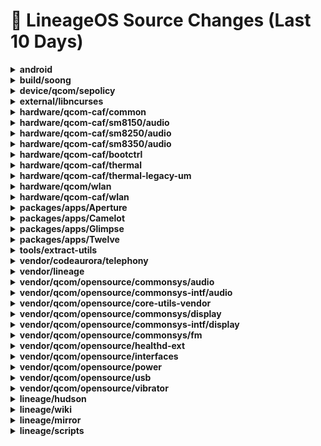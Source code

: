 # 📜 LineageOS Source Changes (Last 10 Days)

<details>
<summary><b>android</b></summary>

- [e868a1e](https://github.com/LineageOS/android/commit/e868a1e) lineage: Update qcom repos for 16
  
  Author: Michael Bestas  
  Date: Sat Jul 5 18:02:19 2025 +0300

- [bba1d1d](https://github.com/LineageOS/android/commit/bba1d1d) manifest: Switch to lineage-23.0 branch
  
  Author: Michael Bestas  
  Date: Mon Jun 16 03:44:24 2025 +0300

- [3e6fccf](https://github.com/LineageOS/android/commit/3e6fccf) lineage: Remove commented out NXP repos
  
  Author: Michael Bestas  
  Date: Sat Jul 5 17:37:12 2025 +0300

- [e3b0948](https://github.com/LineageOS/android/commit/e3b0948) lineage: Track sun repos
  
  Author: Bruno Martins  
  Date: Sat Jul 5 11:28:06 2025 +0100

- [329966a](https://github.com/LineageOS/android/commit/329966a) lineage: Move current sthal-ar and thermal to legacy
  
  Author: Bruno Martins  
  Date: Sat Jul 5 12:56:57 2025 +0100

- [8de3399](https://github.com/LineageOS/android/commit/8de3399) manifest: Track vendor/qcom/opensource/audio
  
  Author: LuK1337  
  Date: Thu Jun 19 12:25:18 2025 +0200


</details>

<details>
<summary><b>build/soong</b></summary>

- [3c38cfe](https://github.com/LineageOS/android_build_soong/commit/3c38cfe) Rust: Use nehalem cpu-target when building with sandybridge arch variant
  
  Author: hmtheboy154  
  Date: Thu Mar 20 07:02:14 2025 -0400

- [29ad702](https://github.com/LineageOS/android_build_soong/commit/29ad702) soong: Treat vendor/lineage-priv/* as release-keys
  
  Author: LuK1337  
  Date: Wed Feb 19 18:36:13 2025 +0100

- [535dc7e](https://github.com/LineageOS/android_build_soong/commit/535dc7e) check_boot_jars: Add NT packages to whitelist
  
  Author: aswin7469  
  Date: Sun Mar 31 19:46:20 2024 +0530

- [3153c86](https://github.com/LineageOS/android_build_soong/commit/3153c86) check_boot_jars: Add oplus packages to whitelist
  
  Author: Bruno Martins  
  Date: Thu Aug 22 03:06:58 2024 +0100

- [868898e](https://github.com/LineageOS/android_build_soong/commit/868898e) check_boot_jars: Add Lineage SDK packages
  
  Author: LuK1337  
  Date: Wed Nov 2 15:37:30 2022 +0100

- [57695ef](https://github.com/LineageOS/android_build_soong/commit/57695ef) check_boot_jars: Add nvidia packages to whitelist
  
  Author: LuK1337  
  Date: Sat Mar 5 14:20:46 2022 +0100

- [ea8cb8b](https://github.com/LineageOS/android_build_soong/commit/ea8cb8b) check_boot_jars: Add IFAA Manager to whitelist
  
  Author: Michael Bestas  
  Date: Mon Oct 14 21:55:42 2019 +0300

- [fabb2d4](https://github.com/LineageOS/android_build_soong/commit/fabb2d4) Add qcom.fmradio and org.codeaurora.internal to allowlist
  
  Author: Scott Lobdell  
  Date: Fri Jul 2 21:53:30 2021 +0000

- [01cf87b](https://github.com/LineageOS/android_build_soong/commit/01cf87b) Conditionally use Unix epoch time for build incremental
  
  Author: Michael Bestas  
  Date: Wed Oct 30 19:53:42 2024 +0200

- [0e4ed11](https://github.com/LineageOS/android_build_soong/commit/0e4ed11) gen_build_prop: Stop overriding ro.build.display.id for non-user builds
  
  Author: basamaryan  
  Date: Tue Oct 22 12:08:07 2024 -0400

- [ec0e98b](https://github.com/LineageOS/android_build_soong/commit/ec0e98b) gen_build_prop: Set ro.lineage.device
  
  Author: Michael Bestas  
  Date: Sun Oct 20 07:20:42 2024 +0300

- [2f370bf](https://github.com/LineageOS/android_build_soong/commit/2f370bf) gen_build_prop: Set ro.minui.default_touch_rotation
  
  Author: Michael Bestas  
  Date: Thu Oct 17 17:27:05 2024 +0300

- [2e0c15f](https://github.com/LineageOS/android_build_soong/commit/2e0c15f) gen_build_prop: Set ro.build.fingerprint
  
  Author: Michael Bestas  
  Date: Thu Oct 17 06:10:07 2024 +0300

- [aff0163](https://github.com/LineageOS/android_build_soong/commit/aff0163) Add support for prop overrides
  
  Author: Luca Stefani  
  Date: Sat Sep 7 11:49:03 2024 +0200

- [98de7f8](https://github.com/LineageOS/android_build_soong/commit/98de7f8) install_symlink: Make symlink target configurable
  
  Author: Luca Stefani  
  Date: Fri Apr 11 13:57:17 2025 +0200

- [a5b351d](https://github.com/LineageOS/android_build_soong/commit/a5b351d) soong: paths: Fix out of tree $OUT
  
  Author: Cosmin Tanislav  
  Date: Wed Mar 20 23:16:26 2024 -0400

- [25aa912](https://github.com/LineageOS/android_build_soong/commit/25aa912) soong: Add equivalent for LOCAL_EXPORT_CFLAGS
  
  Author: Alessandro Astone  
  Date: Thu Oct 1 12:59:27 2020 +0200

- [a69c159](https://github.com/LineageOS/android_build_soong/commit/a69c159) sandbox_linux: set CCACHE_DIR as a writable path
  
  Author: daniml3  
  Date: Mon Oct 11 14:12:34 2021 +0200

- [8736cf0](https://github.com/LineageOS/android_build_soong/commit/8736cf0) Add Init_rc to Product_variables.Eng
  
  Author: dianlujitao  
  Date: Sun Feb 20 23:57:22 2022 +0800

- [e736b51](https://github.com/LineageOS/android_build_soong/commit/e736b51) Add exported-to-kati namespaces to root namespace
  
  Author: LuK1337  
  Date: Sun Jan 16 20:44:58 2022 +0100

- [a0310f9](https://github.com/LineageOS/android_build_soong/commit/a0310f9) Support prebuilt_kernel_headers
  
  Author: Aaron Kling  
  Date: Wed Apr 16 20:56:20 2025 -0500

- [0d23c01](https://github.com/LineageOS/android_build_soong/commit/0d23c01) Replace {device,qti}_kernel_headers only when building inline
  
  Author: Chirayu Desai  
  Date: Fri Dec 10 23:28:28 2021 +0530

- [3eaf137](https://github.com/LineageOS/android_build_soong/commit/3eaf137) Replace qti_kernel_headers with generated_kernel_headers
  
  Author: Nolen Johnson  
  Date: Thu Dec 9 18:29:31 2021 -0500

- [f8da489](https://github.com/LineageOS/android_build_soong/commit/f8da489) Replace device_kernel_headers with generated_kernel_headers
  
  Author: Chirayu Desai  
  Date: Sat Jan 30 20:08:32 2021 +0530

- [a24154f](https://github.com/LineageOS/android_build_soong/commit/a24154f) soong: Add PathForSourceRelaxed
  
  Author: Sam Mortimer  
  Date: Thu Sep 5 15:16:13 2019 -0700

- [77cf41c](https://github.com/LineageOS/android_build_soong/commit/77cf41c) soong: Squash of lineage-sdk bringup commits
  
  Author: Rashed Abdel-Tawab  
  Date: Thu Aug 9 14:08:53 2018 -0700

- [b1ab9a8](https://github.com/LineageOS/android_build_soong/commit/b1ab9a8) Make soong-shared public
  
  Author: Michael Bestas  
  Date: Fri Dec 6 19:11:01 2024 +0200


</details>

<details>
<summary><b>device/qcom/sepolicy</b></summary>

- [7556ede](https://github.com/LineageOS/android_device_qcom_sepolicy/commit/7556ede) generic: Don&#x27;t dontaudit vendor_persist_camera_prop read denials
  
  Author: Arian  
  Date: Fri Apr 1 23:54:28 2022 +0200

- [8a125d6](https://github.com/LineageOS/android_device_qcom_sepolicy/commit/8a125d6) sepolicy: Unlabel aux camera whitelist prop
  
  Author: dianlujitao  
  Date: Thu May 7 22:43:01 2020 +0800

- [2af8ac0](https://github.com/LineageOS/android_device_qcom_sepolicy/commit/2af8ac0) sepolicy: Remove QCOM guards
  
  Author: Pig  
  Date: Sat Sep 19 09:41:05 2020 +0800

- [f890d65](https://github.com/LineageOS/android_device_qcom_sepolicy/commit/f890d65) Add .gitupstream file
  
  Author: Chirayu Desai  
  Date: Tue May 31 01:17:08 2022 +0530


</details>

<details>
<summary><b>external/libncurses</b></summary>

- [cf8d1a3](https://github.com/LineageOS/android_external_libncurses/commit/cf8d1a3) Partially Reapply &quot;libncurses: Add recovery variant&quot;
  
  Author: Yumi Yukimura  
  Date: Wed Oct 16 17:39:18 2024 +0000


</details>

<details>
<summary><b>hardware/qcom-caf/common</b></summary>

- [b5edacb](https://github.com/LineageOS/android_hardware_qcom-caf_common/commit/b5edacb) qcom: Include additional wlan soong namespace
  
  Author: Michael Bestas  
  Date: Sat Jul 5 17:12:11 2025 +0300

- [945ea1d](https://github.com/LineageOS/android_hardware_qcom-caf_common/commit/945ea1d) qcom: Update thermal HAL namespace selection
  
  Author: Michael Bestas  
  Date: Sat Jul 5 11:07:08 2025 +0300

- [7f93034](https://github.com/LineageOS/android_hardware_qcom-caf_common/commit/7f93034) common: add support for sun platform
  
  Author: dianlujitao  
  Date: Thu Jan 23 22:48:49 2025 +0800


</details>

<details>
<summary><b>hardware/qcom-caf/sm8150/audio</b></summary>

- [d1ae1d8](https://github.com/LineageOS/android_hardware_qcom_audio/commit/d1ae1d8) hal: Convert audio extensions to blueprint
  
  Author: Michael Bestas  
  Date: Thu Jan 16 10:07:30 2025 +0200

- [0ab2e99](https://github.com/LineageOS/android_hardware_qcom_audio/commit/0ab2e99) hal: Convert primary HAL to blueprint
  
  Author: Michael Bestas  
  Date: Thu Jan 16 11:02:48 2025 +0200

- [a2635f7](https://github.com/LineageOS/android_hardware_qcom_audio/commit/a2635f7) hal: Remove unused libmaxxaudio extension
  
  Author: Michael Bestas  
  Date: Thu Jan 16 11:02:45 2025 +0200

- [3524d26](https://github.com/LineageOS/android_hardware_qcom_audio/commit/3524d26) hal: Remove feature manager leftovers
  
  Author: Michael Bestas  
  Date: Thu Jan 16 11:02:36 2025 +0200

- [2e4850a](https://github.com/LineageOS/android_hardware_qcom_audio/commit/2e4850a) audio: Remove all unsupported platforms &amp; flags
  
  Author: Michael Bestas  
  Date: Tue Jan 14 23:40:43 2025 +0200


</details>

<details>
<summary><b>hardware/qcom-caf/sm8250/audio</b></summary>

- [da531fc](https://github.com/LineageOS/android_hardware_qcom_audio/commit/da531fc) hal: Convert audio extensions to blueprint
  
  Author: Michael Bestas  
  Date: Thu Jan 16 10:07:30 2025 +0200

- [ddcba87](https://github.com/LineageOS/android_hardware_qcom_audio/commit/ddcba87) hal: Convert primary HAL to blueprint
  
  Author: Michael Bestas  
  Date: Thu Jan 16 11:02:48 2025 +0200

- [1b41703](https://github.com/LineageOS/android_hardware_qcom_audio/commit/1b41703) hal: Remove unused libmaxxaudio extension
  
  Author: Michael Bestas  
  Date: Thu Jan 16 11:02:45 2025 +0200

- [1e237e4](https://github.com/LineageOS/android_hardware_qcom_audio/commit/1e237e4) hal: Remove feature manager leftovers
  
  Author: Michael Bestas  
  Date: Thu Jan 16 11:02:36 2025 +0200

- [963f203](https://github.com/LineageOS/android_hardware_qcom_audio/commit/963f203) audio: Remove all unsupported platforms &amp; flags
  
  Author: Michael Bestas  
  Date: Tue Jan 14 23:40:43 2025 +0200


</details>

<details>
<summary><b>hardware/qcom-caf/sm8350/audio</b></summary>

- [4667d22](https://github.com/LineageOS/android_hardware_qcom_audio/commit/4667d22) hal: Convert audio extensions to blueprint
  
  Author: Michael Bestas  
  Date: Thu Jan 16 10:07:30 2025 +0200

- [aadba09](https://github.com/LineageOS/android_hardware_qcom_audio/commit/aadba09) hal: Convert primary HAL to blueprint
  
  Author: Michael Bestas  
  Date: Thu Jan 16 11:02:48 2025 +0200

- [21ffff9](https://github.com/LineageOS/android_hardware_qcom_audio/commit/21ffff9) hal: Remove unused libmaxxaudio extension
  
  Author: Michael Bestas  
  Date: Thu Jan 16 11:02:45 2025 +0200

- [2aa790a](https://github.com/LineageOS/android_hardware_qcom_audio/commit/2aa790a) hal: Remove feature manager leftovers
  
  Author: Michael Bestas  
  Date: Thu Jan 16 11:02:36 2025 +0200

- [07aa306](https://github.com/LineageOS/android_hardware_qcom_audio/commit/07aa306) audio: Remove all unsupported platforms &amp; flags
  
  Author: Michael Bestas  
  Date: Tue Jan 14 23:40:43 2025 +0200


</details>

<details>
<summary><b>hardware/qcom-caf/bootctrl</b></summary>

- [4f73a95](https://github.com/LineageOS/android_hardware_qcom_bootctrl/commit/4f73a95) gpt-utils: fsync after block device writes
  
  Author: Akilesh Kailash  
  Date: Wed Dec 23 18:43:49 2020 +0000

- [4b0a3c5](https://github.com/LineageOS/android_hardware_qcom_bootctrl/commit/4b0a3c5) bootctrl: don&#x27;t assume both partition&#x27;s slots are on the same disk
  
  Author: Dan Pasanen  
  Date: Mon Jan 15 18:14:38 2018 -0600

- [52e9483](https://github.com/LineageOS/android_hardware_qcom_bootctrl/commit/52e9483) gpt-utils: Add OTA support for HTC partitions
  
  Author: Nolen Johnson  
  Date: Tue Mar 4 20:07:09 2025 -0500

- [2afc9b6](https://github.com/LineageOS/android_hardware_qcom_bootctrl/commit/2afc9b6) gpt-utils: Add OTA support for LGE partitions
  
  Author: Nolen Johnson  
  Date: Tue Mar 4 20:02:16 2025 -0500

- [6f37662](https://github.com/LineageOS/android_hardware_qcom_bootctrl/commit/6f37662) gpt-utils: Add OTA support for legacy Motorola partitions
  
  Author: Nolen Johnson  
  Date: Tue Mar 4 20:01:23 2025 -0500

- [c8f07ef](https://github.com/LineageOS/android_hardware_qcom_bootctrl/commit/c8f07ef) gpt-utils: skip swapping xbl_config slots
  
  Author: Cosmin Tanislav  
  Date: Wed Feb 19 19:25:48 2025 +0200

- [5d6fa89](https://github.com/LineageOS/android_hardware_qcom_bootctrl/commit/5d6fa89) bootctrl/gpt-utils: Check for full partiton name instead of partial prefix
  
  Author: SGCMarkus  
  Date: Mon Oct 24 20:34:48 2022 +0200

- [712d4bd](https://github.com/LineageOS/android_hardware_qcom_bootctrl/commit/712d4bd) gpt-utils: Add OTA support for FIH Nokia partitions
  
  Author: Tuan Anh  
  Date: Mon Feb 24 13:31:03 2025 +0700

- [69aa245](https://github.com/LineageOS/android_hardware_qcom_bootctrl/commit/69aa245) gpt-utils: Add OTA support for Razer partitions
  
  Author: Michael Bestas  
  Date: Fri Feb 21 00:14:17 2025 +0200

- [85bad34](https://github.com/LineageOS/android_hardware_qcom_bootctrl/commit/85bad34) gpt-utils: Add OTA support for Motorola partitions
  
  Author: Cosmin Tanislav  
  Date: Wed Feb 19 02:23:37 2025 +0200

- [d6a1505](https://github.com/LineageOS/android_hardware_qcom_bootctrl/commit/d6a1505) gpt-utils: split PTN_SWAP_LIST across lines
  
  Author: Cosmin Tanislav  
  Date: Wed Feb 19 02:19:09 2025 +0200

- [3d89f3b](https://github.com/LineageOS/android_hardware_qcom_bootctrl/commit/3d89f3b) gpt-utils: Make BSG/SG configurable
  
  Author: Michael Bestas  
  Date: Fri Feb 7 00:30:29 2025 +0200

- [f5b482a](https://github.com/LineageOS/android_hardware_qcom_bootctrl/commit/f5b482a) gpt-utils: Add OTA support for pdp partition
  
  Author: dianlujitao  
  Date: Thu Jan 30 18:40:13 2025 +0800

- [85b460b](https://github.com/LineageOS/android_hardware_qcom_bootctrl/commit/85b460b) gpt-utils: Fix build errors
  
  Author: LuK1337  
  Date: Thu May 27 20:44:42 2021 +0200

- [c1b214f](https://github.com/LineageOS/android_hardware_qcom_bootctrl/commit/c1b214f) gpt-utils: Drop unnecessary include
  
  Author: LuK1337  
  Date: Sun Sep 27 16:12:10 2020 +0200

- [eadabf9](https://github.com/LineageOS/android_hardware_qcom_bootctrl/commit/eadabf9) gpt-utils: Drop unnecessary include
  
  Author: LuK1337  
  Date: Mon Sep 9 22:38:02 2019 +0200

- [6074f2b](https://github.com/LineageOS/android_hardware_qcom_bootctrl/commit/6074f2b) gpt-utils: Address the warnings
  
  Author: Tao Bao  
  Date: Fri Jun 8 13:11:57 2018 -0700

- [9f5c812](https://github.com/LineageOS/android_hardware_qcom_bootctrl/commit/9f5c812) gpt-utils: Use generated_kernel_headers
  
  Author: LuK1337  
  Date: Mon Sep 9 21:55:59 2019 +0200

- [871afdd](https://github.com/LineageOS/android_hardware_qcom_bootctrl/commit/871afdd) Import gpt-utils from LA.VENDOR.14.3.0.r1-19100-lanai.QSSI16.0
  
  Author: Alexander Koskovich  
  Date: Sun Jun 26 16:01:14 2022 -0700

- [1740fc1](https://github.com/LineageOS/android_hardware_qcom_bootctrl/commit/1740fc1) Partially revert: &quot;Stricter stat when checking for blockdevices&quot;
  
  Author: Cosmin Tanislav  
  Date: Thu Mar 6 18:55:23 2025 +0200

- [d7c1af1](https://github.com/LineageOS/android_hardware_qcom_bootctrl/commit/d7c1af1) Stricter stat when checking for blockdevices
  
  Author: Håkan Kvist  
  Date: Tue Jun 7 15:21:51 2022 +0200

- [d16a2d4](https://github.com/LineageOS/android_hardware_qcom_bootctrl/commit/d16a2d4) Remove goto statements
  
  Author: Håkan Kvist  
  Date: Wed Jun 1 22:03:59 2022 +0200

- [8306131](https://github.com/LineageOS/android_hardware_qcom_bootctrl/commit/8306131) Add function to get active boot slot
  
  Author: Tianjie  
  Date: Mon Nov 30 17:40:38 2020 -0800

- [f258c56](https://github.com/LineageOS/android_hardware_qcom_bootctrl/commit/f258c56) bootcontrol: count slots correctly
  
  Author: Connor O'Brien  
  Date: Fri Oct 27 15:31:01 2017 -0700

- [4571299](https://github.com/LineageOS/android_hardware_qcom_bootctrl/commit/4571299) [LSC] Add LOCAL_LICENSE_KINDS to hardware/qcom/bootctrl
  
  Author: Bob Badour  
  Date: Fri Feb 12 14:40:44 2021 -0800

- [e8d1787](https://github.com/LineageOS/android_hardware_qcom_bootctrl/commit/e8d1787) Add METADATA to bootctrl: BSD=NOTICE
  
  Author: Bob Badour  
  Date: Fri May 1 10:06:29 2020 -0700

- [a3d9c8f](https://github.com/LineageOS/android_hardware_qcom_bootctrl/commit/a3d9c8f) bootctrl: convert AIDL executables to defaults
  
  Author: dianlujitao  
  Date: Fri Jan 24 23:20:01 2025 +0800

- [4ab0775](https://github.com/LineageOS/android_hardware_qcom_bootctrl/commit/4ab0775) aidl: Use libboot_control_qti_defaults instead of shared lib
  
  Author: Mohd Faraz  
  Date: Fri Sep 20 00:47:54 2024 +0530

- [37a6e59](https://github.com/LineageOS/android_hardware_qcom_bootctrl/commit/37a6e59) bootctrl: Enabling bootctrl for gvmq beased on property
  
  Author: Tabassum Tabassum  
  Date: Thu Sep 9 10:08:57 2021 +0530

- [fd32366](https://github.com/LineageOS/android_hardware_qcom_bootctrl/commit/fd32366) Move mGvmqPlatform from header file to cpp
  
  Author: LuK1337  
  Date: Sat Jan 15 18:04:02 2022 +0100

- [9a09e53](https://github.com/LineageOS/android_hardware_qcom_bootctrl/commit/9a09e53) Expose 1.1/1.2 impls via cc_defaults
  
  Author: LuK1337  
  Date: Tue Jan 5 14:15:09 2021 +0100

- [7ca588d](https://github.com/LineageOS/android_hardware_qcom_bootctrl/commit/7ca588d) Build bootctrl.sdm845 using Android.bp
  
  Author: Hridya Valsaraju  
  Date: Mon Aug 20 14:03:21 2018 -0700

- [01f24aa](https://github.com/LineageOS/android_hardware_qcom_bootctrl/commit/01f24aa) Drop dependency on librecovery_updater
  
  Author: LuK1337  
  Date: Tue Jan 5 13:36:22 2021 +0100

- [518da6d](https://github.com/LineageOS/android_hardware_qcom_bootctrl/commit/518da6d) fuzzer: Correct bootctrl path
  
  Author: Michael Bestas  
  Date: Fri Jul 4 22:08:31 2025 +0300

- [59dab45](https://github.com/LineageOS/android_hardware_qcom_bootctrl/commit/59dab45) Add .gitupstream file
  
  Author: Chirayu Desai  
  Date: Thu Jun 16 18:08:56 2022 +0530


</details>

<details>
<summary><b>hardware/qcom-caf/thermal</b></summary>

- [a30fbc2](https://github.com/LineageOS/android_hardware_qcom_thermal/commit/a30fbc2) Merge tag &#x27;LA.VENDOR.1.0.r1-27600-WAIPIO.QSSI15.0&#x27; of https://git.codelinaro.org/clo/la/platform/hardware/qcom/thermal into lineage-23.0
  
  Author: Michael Bestas  
  Date: Sat Jul 5 11:05:17 2025 +0300

- [b650213](https://github.com/LineageOS/android_hardware_qcom_thermal/commit/b650213) thermal-hal: Add more thermal throttling severities support for kailua
  
  Author: Michael Bestas  
  Date: Sat Jul 5 10:03:43 2025 +0300

- [8378c78](https://github.com/LineageOS/android_hardware_qcom_thermal/commit/8378c78) Merge tag &#x27;LA.VENDOR.13.2.0.r1-26600-KAILUA.QSSI16.0&#x27; of https://git.codelinaro.org/clo/la/platform/hardware/qcom/thermal into lineage-23.0
  
  Author: Michael Bestas  
  Date: Sat Jul 5 09:58:54 2025 +0300

- [9803655](https://github.com/LineageOS/android_hardware_qcom_thermal/commit/9803655) thermal-hal: Enable no trip set flag to not to set trip point 1 for lanai
  
  Author: Michael Bestas  
  Date: Sat Jul 5 09:30:13 2025 +0300

- [3664dd0](https://github.com/LineageOS/android_hardware_qcom_thermal/commit/3664dd0) thermal-hal: Add more thermal throttling severities support for lanai
  
  Author: Michael Bestas  
  Date: Sat Jul 5 09:28:20 2025 +0300

- [4720b6a](https://github.com/LineageOS/android_hardware_qcom_thermal/commit/4720b6a) Revert &quot;thermal-hal: Add namespace configuration for google specific path&quot;
  
  Author: Michael Bestas  
  Date: Sat Jul 5 09:31:50 2025 +0300

- [65957df](https://github.com/LineageOS/android_hardware_qcom_thermal/commit/65957df) Merge tag &#x27;LA.VENDOR.14.3.0.r1-21600-lanai.QSSI15.0&#x27; of https://git.codelinaro.org/clo/la/platform/hardware/qcom/thermal into lineage-23.0
  
  Author: Michael Bestas  
  Date: Sat Jul 5 09:04:26 2025 +0300

- [a12a355](https://github.com/LineageOS/android_hardware_qcom_thermal/commit/a12a355) thermal: Guard with soong namespace
  
  Author: Michael Bestas  
  Date: Sat Jul 5 08:12:13 2025 +0300

- [7dc802c](https://github.com/LineageOS/android_hardware_qcom_thermal/commit/7dc802c) Add .gitupstream file
  
  Author: Chirayu Desai  
  Date: Thu Jun 16 18:08:56 2022 +0530


</details>

<details>
<summary><b>hardware/qcom-caf/thermal-legacy-um</b></summary>

- [9cfce74](https://github.com/LineageOS/android_hardware_qcom_thermal/commit/9cfce74) thermal: Guard with soong namespace
  
  Author: Michael Bestas  
  Date: Sat Jul 5 08:12:13 2025 +0300


</details>

<details>
<summary><b>hardware/qcom/wlan</b></summary>

- [640d7bc](https://github.com/LineageOS/android_hardware_qcom_wlan/commit/640d7bc) wlan: Guard with soong namespace
  
  Author: Michael Bestas  
  Date: Sat Jul 5 11:47:56 2025 +0300


</details>

<details>
<summary><b>hardware/qcom-caf/wlan</b></summary>

- [6c45a9e](https://github.com/LineageOS/android_hardware_qcom_wlan/commit/6c45a9e) wifihal: Disable support for Groupkeys
  
  Author: Vinay Gannevaram  
  Date: Tue Aug 27 12:43:43 2024 +0530

- [db2627a](https://github.com/LineageOS/android_hardware_qcom_wlan/commit/db2627a) wifi: rename mode &#x27;ON&#x27; to &#x27;VOICE&#x27;.
  
  Author: Les Lee  
  Date: Tue Dec 5 09:19:42 2023 +0000

- [acc9beb](https://github.com/LineageOS/android_hardware_qcom_wlan/commit/acc9beb) WifiHal: Implement wifi_set_voip_mode hal api
  
  Author: mukul sharma  
  Date: Fri Nov 25 14:51:10 2022 +0530

- [ea78c89](https://github.com/LineageOS/android_hardware_qcom_wlan/commit/ea78c89) wpa_supplicant_lib: Allow -82dBm as non-SRG OBSS PD threshold
  
  Author: Madhvapathi Sriram  
  Date: Mon Nov 27 11:06:02 2023 +0200

- [9e609f3](https://github.com/LineageOS/android_hardware_qcom_wlan/commit/9e609f3) wifihal: remove fatal keyword while sending alert event
  
  Author: mukul sharma  
  Date: Wed Jul 5 20:01:26 2023 +0530

- [f2bf4d5](https://github.com/LineageOS/android_hardware_qcom_wlan/commit/f2bf4d5) wifiHal:Skip invalid channel when setting unsafe channels
  
  Author: Khanjan Desai  
  Date: Mon Apr 17 12:43:22 2023 +0530

- [451a64b](https://github.com/LineageOS/android_hardware_qcom_wlan/commit/451a64b) wifi_hal: Fix KW issue
  
  Author: Baowei Liu  
  Date: Tue Mar 28 13:00:27 2023 +0800

- [0ae1e38](https://github.com/LineageOS/android_hardware_qcom_wlan/commit/0ae1e38) wifi-hal: Only try LOWI once
  
  Author: Steve Kondik  
  Date: Tue Jun 28 23:53:28 2016 -0700

- [744defe](https://github.com/LineageOS/android_hardware_qcom_wlan/commit/744defe) Wifi: Quiet some excessive debug output
  
  Author: Ethan Chen  
  Date: Sun Oct 16 23:57:43 2016 -0700

- [f17bd81](https://github.com/LineageOS/android_hardware_qcom_wlan/commit/f17bd81) wifi-hal: stop the UMAC logspam
  
  Author: Altaf-Mahdi  
  Date: Mon Jul 11 16:03:06 2016 +0100

- [b767759](https://github.com/LineageOS/android_hardware_qcom_wlan/commit/b767759) qcwcn: Address format compilation issues
  
  Author: Bruno Martins  
  Date: Tue Aug 1 22:29:29 2023 +0100

- [b262c03](https://github.com/LineageOS/android_hardware_qcom_wlan/commit/b262c03) wpa_supplicant_8_lib: MAX_NUM_MLO_LINKS -&gt; MAX_NUM_MLD_LINKS
  
  Author: LuK1337  
  Date: Wed Dec 11 19:30:13 2024 +0100

- [60cbb50](https://github.com/LineageOS/android_hardware_qcom_wlan/commit/60cbb50) wpa_supplicant_8_lib: Remove leftover Android.mk
  
  Author: Michael Bestas  
  Date: Sat Jul 5 12:09:39 2025 +0300

- [3d84819](https://github.com/LineageOS/android_hardware_qcom_wlan/commit/3d84819) wlan: Guard with soong namespace
  
  Author: Michael Bestas  
  Date: Sat Jul 5 11:47:56 2025 +0300

- [85de2ff](https://github.com/LineageOS/android_hardware_qcom_wlan/commit/85de2ff) wlan: Correct paths
  
  Author: Michael Bestas  
  Date: Sat Jul 5 17:10:02 2025 +0300

- [b94bc12](https://github.com/LineageOS/android_hardware_qcom_wlan/commit/b94bc12) wlan-caf: Add guard makefile
  
  Author: Steve Kondik  
  Date: Sun Dec 28 02:32:53 2014 -0800

- [994d289](https://github.com/LineageOS/android_hardware_qcom_wlan/commit/994d289) Add .gitupstream file
  
  Author: Chirayu Desai  
  Date: Thu Jun 16 18:08:56 2022 +0530


</details>

<details>
<summary><b>packages/apps/Aperture</b></summary>

- [625df08](https://github.com/LineageOS/android_packages_apps_Aperture/commit/625df08) Aperture: Update gradle-generatebp to 1.25
  
  Author: Luca Stefani  
  Date: Wed Jun 11 15:45:08 2025 +0200

- [9bee4b4](https://github.com/LineageOS/android_packages_apps_Aperture/commit/9bee4b4) Aperture: Update Gradle wrapper and AGP
  
  Author: Luca Stefani  
  Date: Wed Jun 11 16:01:59 2025 +0200


</details>

<details>
<summary><b>packages/apps/Camelot</b></summary>

- [06312c6](https://github.com/LineageOS/android_packages_apps_Camelot/commit/06312c6) Camelot: Update gradle-generatebp to 1.25
  
  Author: Luca Stefani  
  Date: Wed Jun 11 15:45:08 2025 +0200

- [9232e88](https://github.com/LineageOS/android_packages_apps_Camelot/commit/9232e88) Camelot: Update Gradle wrapper and AGP
  
  Author: Luca Stefani  
  Date: Wed Jun 11 16:01:59 2025 +0200


</details>

<details>
<summary><b>packages/apps/Glimpse</b></summary>

- [5116f7f](https://github.com/LineageOS/android_packages_apps_Glimpse/commit/5116f7f) Glimpse: Update gradle-generatebp to 1.25
  
  Author: Luca Stefani  
  Date: Wed Jun 11 15:45:08 2025 +0200

- [caf360c](https://github.com/LineageOS/android_packages_apps_Glimpse/commit/caf360c) Glimpse: Update Gradle wrapper and AGP
  
  Author: Luca Stefani  
  Date: Wed Jun 11 16:01:59 2025 +0200


</details>

<details>
<summary><b>packages/apps/Twelve</b></summary>

- [10535cc](https://github.com/LineageOS/android_packages_apps_Twelve/commit/10535cc) Twelve: Update gradle-generatebp to 1.25
  
  Author: Luca Stefani  
  Date: Wed Jun 11 15:45:08 2025 +0200

- [94a5072](https://github.com/LineageOS/android_packages_apps_Twelve/commit/94a5072) Twelve: Update Gradle wrapper and AGP
  
  Author: Luca Stefani  
  Date: Wed Jun 11 16:01:59 2025 +0200

- [77df6b0](https://github.com/LineageOS/android_packages_apps_Twelve/commit/77df6b0) Twelve: Jellyfin: Use parent album thumbnail if available for items
  
  Author: Luca Stefani  
  Date: Tue Jul 1 13:53:44 2025 +0200

- [6bc2ad2](https://github.com/LineageOS/android_packages_apps_Twelve/commit/6bc2ad2) Twelve: Jellyfin: Request thumbnails with specific size
  
  Author: Luca Stefani  
  Date: Tue Jul 1 13:32:55 2025 +0200


</details>

<details>
<summary><b>tools/extract-utils</b></summary>

- [050cbd9](https://github.com/LineageOS/android_tools_extract-utils/commit/050cbd9) extract_utils: use null work-tree for getting the list of affected files
  
  Author: LuK1337  
  Date: Mon Jul 7 10:48:05 2025 +0200

- [c474cce](https://github.com/LineageOS/android_tools_extract-utils/commit/c474cce) extract_utils: use `apply` instead of `am`
  
  Author: LuK1337  
  Date: Sun Jul 6 12:25:10 2025 +0200

- [ab04367](https://github.com/LineageOS/android_tools_extract-utils/commit/ab04367) extract_utils: avoid passing non existent paths to git add
  
  Author: bengris32  
  Date: Sat Jul 5 16:51:14 2025 +0100

- [7ae70fa](https://github.com/LineageOS/android_tools_extract-utils/commit/7ae70fa) extract_utils: Consider path prefixes other than `smali/`
  
  Author: bengris32  
  Date: Sat Jul 5 00:05:22 2025 +0100

- [1186463](https://github.com/LineageOS/android_tools_extract-utils/commit/1186463) extract-utils: Apply relative path for apps with deep folder structures
  
  Author: Jyotiraditya Panda  
  Date: Fri Apr 11 14:13:40 2025 +0530

- [b2aa9c1](https://github.com/LineageOS/android_tools_extract-utils/commit/b2aa9c1) extract_utils: fix extraction of alternate partitions
  
  Author: Cosmin Tanislav  
  Date: Mon Jun 30 18:21:30 2025 +0300

- [6c57d7f](https://github.com/LineageOS/android_tools_extract-utils/commit/6c57d7f) extract_utils: make patching errors more descriptive
  
  Author: Cosmin Tanislav  
  Date: Wed Jun 25 22:46:53 2025 +0300

- [8356ba1](https://github.com/LineageOS/android_tools_extract-utils/commit/8356ba1) extract_utils: optimize patch application for big apps
  
  Author: Cosmin Tanislav  
  Date: Sun Jun 22 02:08:31 2025 +0300


</details>

<details>
<summary><b>vendor/codeaurora/telephony</b></summary>

- [2718fce](https://github.com/LineageOS/android_vendor_codeaurora_telephony/commit/2718fce) IMS: Add Motorola specific API for VT
  
  Author: dianlujitao  
  Date: Sun Feb 6 16:51:23 2022 +0800

- [71060a4](https://github.com/LineageOS/android_vendor_codeaurora_telephony/commit/71060a4) ims-ext: Restore getLteDataUsage method for backward compatibility
  
  Author: Bruno Martins  
  Date: Thu Jan 4 23:13:26 2024 +0000

- [d4a7edd](https://github.com/LineageOS/android_vendor_codeaurora_telephony/commit/d4a7edd) Revert &quot;IMS: Remove API and constants related to ECT.&quot;
  
  Author: Josh Chasky  
  Date: Mon Sep 21 14:00:08 2020 -0400

- [f2f163e](https://github.com/LineageOS/android_vendor_codeaurora_telephony/commit/f2f163e) Add legacy {get,set}AutoReject methods for backwards compat
  
  Author: Paul Keith  
  Date: Tue Nov 23 09:39:34 2021 -0600

- [85562e5](https://github.com/LineageOS/android_vendor_codeaurora_telephony/commit/85562e5) Add .gitupstream file
  
  Author: Chirayu Desai  
  Date: Thu Jun 16 15:57:25 2022 +0530


</details>

<details>
<summary><b>vendor/lineage</b></summary>

- [91f3650](https://github.com/LineageOS/android_vendor_lineage/commit/91f3650) release: Bump Security String to 2025-07-01
  
  Author: Michael Bestas  
  Date: Thu Jul 10 11:12:22 2025 +0300

- [f4fe770](https://github.com/LineageOS/android_vendor_lineage/commit/f4fe770) release: Update SVN from BP2A.250705.008
  
  Author: Michael Bestas  
  Date: Thu Jul 10 11:10:24 2025 +0300

- [54fe338](https://github.com/LineageOS/android_vendor_lineage/commit/54fe338) vars: July 2025 &quot;Security update&quot;
  
  Author: Michael Bestas  
  Date: Wed Jul 9 15:43:14 2025 +0300

- [2acacf2](https://github.com/LineageOS/android_vendor_lineage/commit/2acacf2) apns-conf: Remove deprecated Cosmote Romania entries
  
  Author: PixelThrived  
  Date: Mon Jul 7 11:05:33 2025 +0300

- [7d2705e](https://github.com/LineageOS/android_vendor_lineage/commit/7d2705e) merge_dtbs: allow one overlay to depend on multiple others
  
  Author: Cosmin Tanislav  
  Date: Wed Jul 2 23:02:37 2025 +0300

- [3e58b08](https://github.com/LineageOS/android_vendor_lineage/commit/3e58b08) vars: Update qcom tags for 16
  
  Author: Michael Bestas  
  Date: Sat Jul 5 18:10:34 2025 +0300

- [cbca3c1](https://github.com/LineageOS/android_vendor_lineage/commit/cbca3c1) vars: Update qcom tags
  
  Author: Michael Bestas  
  Date: Sun Jul 6 08:38:49 2025 +0300

- [00d9415](https://github.com/LineageOS/android_vendor_lineage/commit/00d9415) vars: Add sun tags
  
  Author: Bruno Martins  
  Date: Sat Jul 5 11:01:28 2025 +0100

- [74d4aec](https://github.com/LineageOS/android_vendor_lineage/commit/74d4aec) kernel: Automatically adapt path suffix for GKI modules
  
  Author: dianlujitao  
  Date: Sun Feb 2 19:06:49 2025 +0800

- [426b8a4](https://github.com/LineageOS/android_vendor_lineage/commit/426b8a4) repopick: Fix showing help when no arguments given the correct way
  
  Author: Julian Veit  
  Date: Sat Jul 5 09:08:02 2025 +0000

- [d67f867](https://github.com/LineageOS/android_vendor_lineage/commit/d67f867) config: Error out when using deprecated BoardConfig flags
  
  Author: Michael Bestas  
  Date: Fri Jun 27 12:39:11 2025 +0300

- [16b1b5f](https://github.com/LineageOS/android_vendor_lineage/commit/16b1b5f) repopick: Fix showing help when no arguments given
  
  Author: SpiritCroc  
  Date: Wed Jul 2 08:09:38 2025 +0200

- [281bef7](https://github.com/LineageOS/android_vendor_lineage/commit/281bef7) apn: Update China Telecom for MCC 460 MNC 11
  
  Author: Marc Bourgoin  
  Date: Sun Jun 15 12:52:57 2025 -0600


</details>

<details>
<summary><b>vendor/qcom/opensource/commonsys/audio</b></summary>

- [736c328](https://github.com/LineageOS/android_vendor_qcom_opensource_audio/commit/736c328) audio: Remove unused policy_hal
  
  Author: Michael Bestas  
  Date: Tue Jul 8 03:53:23 2025 +0300

- [e5749d4](https://github.com/LineageOS/android_vendor_qcom_opensource_audio/commit/e5749d4) hal_adapter: add service executable
  
  Author: LuK1337  
  Date: Thu Jun 19 12:45:55 2025 +0200

- [626acf1](https://github.com/LineageOS/android_vendor_qcom_opensource_audio/commit/626acf1) Add .gitupstream file
  
  Author: Chirayu Desai  
  Date: Thu Jun 16 15:57:25 2022 +0530


</details>

<details>
<summary><b>vendor/qcom/opensource/commonsys-intf/audio</b></summary>

- [dc11010](https://github.com/LineageOS/android_vendor_qcom_opensource_audio-commonsys-intf/commit/dc11010) audio: Remove unused Android.mk
  
  Author: Michael Bestas  
  Date: Tue Jul 8 03:50:58 2025 +0300

- [d975e99](https://github.com/LineageOS/android_vendor_qcom_opensource_audio-commonsys-intf/commit/d975e99) Add .gitupstream file
  
  Author: Chirayu Desai  
  Date: Thu Jun 16 15:57:25 2022 +0530


</details>

<details>
<summary><b>vendor/qcom/opensource/core-utils-vendor</b></summary>

- [ab23cec](https://github.com/LineageOS/android_vendor_qcom_opensource_core-utils-vendor/commit/ab23cec) qspaframework: Convert to blueprint
  
  Author: Michael Bestas  
  Date: Sun Jan 26 10:58:08 2025 +0200

- [d09ad36](https://github.com/LineageOS/android_vendor_qcom_opensource_core-utils-vendor/commit/d09ad36) fwd-detect: Create symlink target for CneApp
  
  Author: Bruno Martins  
  Date: Thu Mar 28 14:10:14 2024 +0000

- [f528a58](https://github.com/LineageOS/android_vendor_qcom_opensource_core-utils-vendor/commit/f528a58) Add .gitupstream file
  
  Author: Kevin F. Haggerty  
  Date: Sun Nov 20 08:21:43 2022 -0700


</details>

<details>
<summary><b>vendor/qcom/opensource/commonsys/display</b></summary>

- [4740d3d](https://github.com/LineageOS/android_vendor_qcom_opensource_display-commonsys/commit/4740d3d) commonsys: services: Delete device_obj_ to release the memory
  
  Author: Vinoth Jayaram  
  Date: Fri Jan 19 17:32:59 2024 +0530

- [a7343d4](https://github.com/LineageOS/android_vendor_qcom_opensource_display-commonsys/commit/a7343d4) DisplayConfig: Initialize service intf before registering service
  
  Author: Baldev Sahu  
  Date: Fri May 12 14:40:14 2023 +0530

- [f745420](https://github.com/LineageOS/android_vendor_qcom_opensource_display-commonsys/commit/f745420) displayConfig: Add size validation for client input parameter
  
  Author: Boreddy Mahidhar  
  Date: Mon Nov 14 22:26:39 2022 +0530

- [f8e65fc](https://github.com/LineageOS/android_vendor_qcom_opensource_display-commonsys/commit/f8e65fc) displayConfig: Add size validation for client input parameters
  
  Author: Boreddy Mahidhar  
  Date: Tue Sep 20 10:03:44 2022 +0530

- [34fa0bc](https://github.com/LineageOS/android_vendor_qcom_opensource_display-commonsys/commit/34fa0bc) displayconfig: Restrict the scope of death_service_mutex_
  
  Author: Vikas batchu  
  Date: Thu Mar 3 18:00:27 2022 +0530

- [3a0b5a2](https://github.com/LineageOS/android_vendor_qcom_opensource_display-commonsys/commit/3a0b5a2) display: Import display commonsys interfaces namespace
  
  Author: Michael Bestas  
  Date: Mon Nov 15 18:23:31 2021 +0200

- [eb67157](https://github.com/LineageOS/android_vendor_qcom_opensource_display-commonsys/commit/eb67157) display-commonsys: Define a soong namespace
  
  Author: Alessandro Astone  
  Date: Tue Jan 5 21:55:43 2021 +0100

- [6099588](https://github.com/LineageOS/android_vendor_qcom_opensource_display-commonsys/commit/6099588) Add .gitupstream file
  
  Author: Chirayu Desai  
  Date: Thu Jun 16 15:57:25 2022 +0530


</details>

<details>
<summary><b>vendor/qcom/opensource/commonsys-intf/display</b></summary>

- [8452e92](https://github.com/LineageOS/android_vendor_qcom_opensource_display-commonsys-intf/commit/8452e92) Partially revert gralloc struct changes
  
  Author: Alessandro Astone  
  Date: Thu Jul 7 22:35:51 2022 +0200

- [7ff8d23](https://github.com/LineageOS/android_vendor_qcom_opensource_display-commonsys-intf/commit/7ff8d23) gralloc: Add plane layout component type blob
  
  Author: Tharaga Balachandran  
  Date: Thu Aug 24 12:40:11 2023 -0400

- [e5225b8](https://github.com/LineageOS/android_vendor_qcom_opensource_display-commonsys-intf/commit/e5225b8) display-commonsys-intf: Define a soong namespace
  
  Author: Alessandro Astone  
  Date: Tue Jan 5 21:55:43 2021 +0100

- [b6ff9fe](https://github.com/LineageOS/android_vendor_qcom_opensource_display-commonsys-intf/commit/b6ff9fe) Add .gitupstream file
  
  Author: Chirayu Desai  
  Date: Thu Jun 16 15:57:25 2022 +0530


</details>

<details>
<summary><b>vendor/qcom/opensource/commonsys/fm</b></summary>

- [640159f](https://github.com/LineageOS/android_vendor_qcom_opensource_fm-commonsys/commit/640159f) Merge tag &#x27;LA.QSSI.16.0.r1-07300-qssi.0&#x27; of https://git.codelinaro.org/clo/la/platform/vendor/qcom-opensource/fm-commonsys into lineage-23.0
  
  Author: Michael Bestas  
  Date: Fri Jul 4 15:11:13 2025 +0300

- [4ef5df0](https://github.com/LineageOS/android_vendor_qcom_opensource_fm-commonsys/commit/4ef5df0) Revert &quot;jni: Remove btconfigstore remnants and make it build&quot;
  
  Author: Michael Bestas  
  Date: Fri Jul 4 15:04:50 2025 +0300


</details>

<details>
<summary><b>vendor/qcom/opensource/healthd-ext</b></summary>

- [841c7f5](https://github.com/LineageOS/android_vendor_qcom_opensource_healthd-ext/commit/841c7f5) healthd-ext: update data type for members of array ucsiPSYName
  
  Author: Jishnu Prakash  
  Date: Wed Mar 13 16:15:24 2024 +0530

- [7dbf8ee](https://github.com/LineageOS/android_vendor_qcom_opensource_healthd-ext/commit/7dbf8ee) healthd-ext: update ucsi power supply list for second USB port
  
  Author: Jishnu Prakash  
  Date: Wed Dec 27 21:16:09 2023 +0530

- [126a741](https://github.com/LineageOS/android_vendor_qcom_opensource_healthd-ext/commit/126a741) Add .gitupstream file
  
  Author: Kevin F. Haggerty  
  Date: Thu Nov 3 07:17:31 2022 -0600


</details>

<details>
<summary><b>vendor/qcom/opensource/interfaces</b></summary>

- [c29cd1d](https://github.com/LineageOS/android_vendor_qcom_opensource_interfaces/commit/c29cd1d) Add .gitupstream file
  
  Author: Chirayu Desai  
  Date: Thu Jun 16 15:57:25 2022 +0530


</details>

<details>
<summary><b>vendor/qcom/opensource/power</b></summary>

- [95f4c72](https://github.com/LineageOS/android_vendor_qcom_opensource_power/commit/95f4c72) Merge tag &#x27;LA.VENDOR.15.4.0.r1-17900-pakala.0&#x27; of https://git.codelinaro.org/clo/la/platform/vendor/qcom-opensource/power into HEAD
  
  Author: Bruno Martins  
  Date: Fri Jul 4 02:07:13 2025 +0100

- [f757b78](https://github.com/LineageOS/android_vendor_qcom_opensource_power/commit/f757b78) power: Support MODE_EXT and SET_INTERACTIVE_EXT as external modules
  
  Author: Bruno Martins  
  Date: Mon Jun 9 17:57:59 2025 +0100


</details>

<details>
<summary><b>vendor/qcom/opensource/usb</b></summary>

- [015e083](https://github.com/LineageOS/android_vendor_qcom_opensource_usb/commit/015e083) init.qcom.usb.rc: Set NCM interface name
  
  Author: Yumi Yukimura  
  Date: Thu Apr 24 17:02:48 2025 +0800

- [9dcac7a](https://github.com/LineageOS/android_vendor_qcom_opensource_usb/commit/9dcac7a) usb: Add interface specifiers to USB/USB gadget services
  
  Author: Luca Stefani  
  Date: Thu Feb 23 20:14:49 2023 +0100

- [aa5b14f](https://github.com/LineageOS/android_vendor_qcom_opensource_usb/commit/aa5b14f) usb: Use DFP/UFP mode for non-power role source/sink
  
  Author: Vivekachooz  
  Date: Sun Nov 10 20:55:21 2024 +0100

- [48e7652](https://github.com/LineageOS/android_vendor_qcom_opensource_usb/commit/48e7652) usb: Set permissions for common USB toggle paths
  
  Author: LuK1337  
  Date: Thu Oct 24 14:53:40 2024 +0200

- [a7e6f26](https://github.com/LineageOS/android_vendor_qcom_opensource_usb/commit/a7e6f26) hal: Make it build with -Werror
  
  Author: Michael Bestas  
  Date: Thu Sep 26 04:15:35 2024 +0300

- [f418e81](https://github.com/LineageOS/android_vendor_qcom_opensource_usb/commit/f418e81) usb: Add support for SEC specific enableUsbData path
  
  Author: LuK1337  
  Date: Fri Apr 1 23:58:14 2022 +0200

- [54d0189](https://github.com/LineageOS/android_vendor_qcom_opensource_usb/commit/54d0189) usb: Fall back to old enableUsbData paths
  
  Author: Michael Bestas  
  Date: Sun Sep 22 14:03:38 2024 +0300

- [5a959e0](https://github.com/LineageOS/android_vendor_qcom_opensource_usb/commit/5a959e0) USBGadgetHAL: Set vid, pid for basic functions if exist in usb_compositions.conf
  
  Author: Luofan Chen  
  Date: Sat Aug 3 15:16:17 2024 +0000

- [ebbd6d0](https://github.com/LineageOS/android_vendor_qcom_opensource_usb/commit/ebbd6d0) USBGadgetHAL: Add support for UVC function
  
  Author: Yumi Yukimura  
  Date: Mon Jun 24 22:26:38 2024 +0800

- [762f846](https://github.com/LineageOS/android_vendor_qcom_opensource_usb/commit/762f846) init.qcom.usb.rc: Add support for DeviceAsWebcam feature
  
  Author: Yumi Yukimura  
  Date: Mon Jun 24 15:30:10 2024 +0800

- [7bff0e5](https://github.com/LineageOS/android_vendor_qcom_opensource_usb/commit/7bff0e5) USB: Advertise as sink when audio accessory is connected
  
  Author: Adithya R  
  Date: Sun Jan 1 17:14:09 2023 +0000

- [a881dbe](https://github.com/LineageOS/android_vendor_qcom_opensource_usb/commit/a881dbe) USB: Use SW path for QDSS over USB
  
  Author: Ke Du  
  Date: Mon Dec 25 17:45:20 2023 +0800

- [d01a876](https://github.com/LineageOS/android_vendor_qcom_opensource_usb/commit/d01a876) trinket: usb use bam2bam hw path
  
  Author: Ke Du  
  Date: Tue Sep 19 11:46:05 2023 +0800

- [27f88fc](https://github.com/LineageOS/android_vendor_qcom_opensource_usb/commit/27f88fc) init.qcom.usb.rc: Add 60fps support for uvc resolutions
  
  Author: Akash Kumar  
  Date: Tue Oct 31 14:28:19 2023 +0530

- [266c245](https://github.com/LineageOS/android_vendor_qcom_opensource_usb/commit/266c245) init.qcom.usb.rc: Extend UVC resolutions
  
  Author: Akash Kumar  
  Date: Fri Jul 28 12:35:00 2023 +0530

- [4fea73c](https://github.com/LineageOS/android_vendor_qcom_opensource_usb/commit/4fea73c) usb: Set ro property to determine usb parent node
  
  Author: Akash Kumar  
  Date: Mon Aug 14 18:10:08 2023 +0530

- [c5d926a](https://github.com/LineageOS/android_vendor_qcom_opensource_usb/commit/c5d926a) usb: Enable USB configurations for trinket
  
  Author: Ke Du  
  Date: Thu Jul 20 13:43:20 2023 +0530

- [5d39092](https://github.com/LineageOS/android_vendor_qcom_opensource_usb/commit/5d39092) USB: Enable USBGadget HAL for Crow
  
  Author: Uttkarsh Aggarwal  
  Date: Mon Jul 3 14:22:05 2023 +0530

- [a14af20](https://github.com/LineageOS/android_vendor_qcom_opensource_usb/commit/a14af20) USB: Use SW path for QDSS over USB
  
  Author: Uttkarsh Aggarwal  
  Date: Wed May 31 10:19:47 2023 +0530

- [7b78b47](https://github.com/LineageOS/android_vendor_qcom_opensource_usb/commit/7b78b47) init.qcom.usb.rc: Extend UVC resolutions
  
  Author: AKASH KUMAR  
  Date: Wed Apr 12 12:30:03 2023 +0530

- [f312d89](https://github.com/LineageOS/android_vendor_qcom_opensource_usb/commit/f312d89) init.qcom.usb.rc: set uac sync support for capture
  
  Author: AKASH KUMAR  
  Date: Fri May 12 12:39:47 2023 +0530

- [f6c6a78](https://github.com/LineageOS/android_vendor_qcom_opensource_usb/commit/f6c6a78) usb: Enable USB configurations for kona
  
  Author: Santhosh Kumar Marikukala  
  Date: Tue Apr 4 11:56:36 2023 +0530

- [f43ea38](https://github.com/LineageOS/android_vendor_qcom_opensource_usb/commit/f43ea38) usb: Set ro property to determine usb parent node
  
  Author: AKASH KUMAR  
  Date: Wed Feb 15 17:26:57 2023 +0530

- [55fb4dd](https://github.com/LineageOS/android_vendor_qcom_opensource_usb/commit/55fb4dd) init.qcom.usb.rc: Add support for UAC1 related compositions
  
  Author: AKASH KUMAR  
  Date: Wed Feb 1 15:21:13 2023 +0530

- [e5163e5](https://github.com/LineageOS/android_vendor_qcom_opensource_usb/commit/e5163e5) init.qcom.usb.sh: do not set vendor.usb.rndis.func.name on Anorak
  
  Author: Linyu Yuan  
  Date: Tue Nov 1 14:29:15 2022 +0800

- [e166174](https://github.com/LineageOS/android_vendor_qcom_opensource_usb/commit/e166174) usb: Enable USB configurations for bengal
  
  Author: Himanshu Agrawal  
  Date: Wed Jun 22 11:45:12 2022 +0530

- [6873fb5](https://github.com/LineageOS/android_vendor_qcom_opensource_usb/commit/6873fb5) USB: Enable USB Gadget HAL for Anorak
  
  Author: Uttkarsh Aggarwal  
  Date: Fri Aug 12 18:46:10 2022 +0530

- [f7f4a08](https://github.com/LineageOS/android_vendor_qcom_opensource_usb/commit/f7f4a08) init.qcom.usb.rc: Add support for diag_cnss comp for non IPA targets
  
  Author: Krishna Kurapati  
  Date: Mon May 23 19:53:24 2022 +0530

- [7551a7f](https://github.com/LineageOS/android_vendor_qcom_opensource_usb/commit/7551a7f) USB: Use SW path for QDSS over USB
  
  Author: Prashanth K  
  Date: Thu Apr 14 16:11:16 2022 +0530

- [f32b83a](https://github.com/LineageOS/android_vendor_qcom_opensource_usb/commit/f32b83a) USB: Enable USBGadget HAL for Neo
  
  Author: Krishna Kurapati  
  Date: Wed Mar 16 11:07:48 2022 +0530

- [4c587de](https://github.com/LineageOS/android_vendor_qcom_opensource_usb/commit/4c587de) USB: Use USB QDSS data over SW path on Neo
  
  Author: Krishna Kurapati  
  Date: Sun Mar 20 01:30:50 2022 +0530

- [9d91a15](https://github.com/LineageOS/android_vendor_qcom_opensource_usb/commit/9d91a15) USB: Configure Diag MDM instance on 90D9
  
  Author: Harsh Agarwal  
  Date: Tue May 25 11:32:17 2021 +0530

- [d012f26](https://github.com/LineageOS/android_vendor_qcom_opensource_usb/commit/d012f26) usb: Set the USB model to something more device specific
  
  Author: Alexander Koskovich  
  Date: Wed Mar 2 13:22:16 2022 -0700

- [bf927ea](https://github.com/LineageOS/android_vendor_qcom_opensource_usb/commit/bf927ea) init.qcom.usb.rc: Don&#x27;t apply persist.vendor.usb.config
  
  Author: dianlujitao  
  Date: Sun Oct 3 10:45:31 2021 +0200

- [871d058](https://github.com/LineageOS/android_vendor_qcom_opensource_usb/commit/871d058) usb: Add USB Soong namespace to product makefile.
  
  Author: Alexander Koskovich  
  Date: Sat Aug 21 18:55:29 2021 -0700

- [bbeadb9](https://github.com/LineageOS/android_vendor_qcom_opensource_usb/commit/bbeadb9) Add soong namespace for init scripts
  
  Author: Michael Bestas  
  Date: Sat Sep 26 02:26:57 2020 +0300

- [6820e12](https://github.com/LineageOS/android_vendor_qcom_opensource_usb/commit/6820e12) Merge tag &#x27;LA.VENDOR.14.3.0.r1-21600-lanai.QSSI15.0&#x27; of https://git.codelinaro.org/clo/la/platform/vendor/qcom-opensource/usb into lineage-23.0
  
  Author: Michael Bestas  
  Date: Sat Jul 5 13:24:48 2025 +0300

- [328c0f0](https://github.com/LineageOS/android_vendor_qcom_opensource_usb/commit/328c0f0) USB: Correct Indentation Styles
  
  Author: Rajashekar kuruva  
  Date: Fri Nov 29 23:36:29 2024 +0530

- [9193410](https://github.com/LineageOS/android_vendor_qcom_opensource_usb/commit/9193410) Add .gitupstream file
  
  Author: Chirayu Desai  
  Date: Thu Jun 16 15:57:25 2022 +0530


</details>

<details>
<summary><b>vendor/qcom/opensource/vibrator</b></summary>

- [0bbb1f0](https://github.com/LineageOS/android_vendor_qcom_opensource_vibrator/commit/0bbb1f0) vibrator: automatically detect supported effects
  
  Author: Cosmin Tanislav  
  Date: Sun Mar 2 22:59:16 2025 +0200

- [3a4e3af](https://github.com/LineageOS/android_vendor_qcom_opensource_vibrator/commit/3a4e3af) vibrator: Hook USE_EFFECT_STREAM up
  
  Author: Arian  
  Date: Thu Feb 24 18:40:09 2022 +0100

- [8693456](https://github.com/LineageOS/android_vendor_qcom_opensource_vibrator/commit/8693456) vibrator: add effect header library
  
  Author: Cosmin Tanislav  
  Date: Sun Mar 2 19:37:43 2025 +0200

- [3d9a917](https://github.com/LineageOS/android_vendor_qcom_opensource_vibrator/commit/3d9a917) vibrator: Remove HapticsPolicy.xml prebuilt_etc package
  
  Author: Michael Bestas  
  Date: Thu Jul 10 10:31:47 2025 +0300

- [653b4a4](https://github.com/LineageOS/android_vendor_qcom_opensource_vibrator/commit/653b4a4) vibrator: effect: fix -Wreorder-init-list
  
  Author: Cosmin Tanislav  
  Date: Sun Mar 2 19:33:07 2025 +0200

- [7598dbd](https://github.com/LineageOS/android_vendor_qcom_opensource_vibrator/commit/7598dbd) vibrator: Fix misleading indentation
  
  Author: Michael Bestas  
  Date: Tue Jan 2 19:29:16 2024 +0200

- [e95b4d7](https://github.com/LineageOS/android_vendor_qcom_opensource_vibrator/commit/e95b4d7) vibrator: Add support for drv2624:haptics
  
  Author: Richard Raya  
  Date: Tue Jun 27 23:58:26 2023 -0300

- [4a66464](https://github.com/LineageOS/android_vendor_qcom_opensource_vibrator/commit/4a66464) vibrator: Add support for awinic_haptic input device
  
  Author: TheStrechh  
  Date: Sun Nov 26 03:35:03 2023 +0530

- [b568990](https://github.com/LineageOS/android_vendor_qcom_opensource_vibrator/commit/b568990) vibrator: Add support for aw8695_haptic input device
  
  Author: Michael Bestas  
  Date: Thu May 18 23:32:50 2023 +0300

- [e9f678b](https://github.com/LineageOS/android_vendor_qcom_opensource_vibrator/commit/e9f678b) vibrator: Add support for aw8697_haptic input device
  
  Author: Arian  
  Date: Mon May 15 10:33:46 2023 +0200

- [de41ff8](https://github.com/LineageOS/android_vendor_qcom_opensource_vibrator/commit/de41ff8) vibrator: Add support for aw8624_haptic input device
  
  Author: Arian  
  Date: Mon May 15 10:32:53 2023 +0200

- [2bbb6bb](https://github.com/LineageOS/android_vendor_qcom_opensource_vibrator/commit/2bbb6bb) vibrator: Use a better check for primitive effects
  
  Author: Adithya R  
  Date: Fri Aug 11 20:31:02 2023 +0530

- [6ae8473](https://github.com/LineageOS/android_vendor_qcom_opensource_vibrator/commit/6ae8473) vibrator: Don&#x27;t support compose effects if primitive_duration node does not exist
  
  Author: Arian  
  Date: Mon May 15 23:02:26 2023 +0200

- [4df0bcb](https://github.com/LineageOS/android_vendor_qcom_opensource_vibrator/commit/4df0bcb) vibrator: bail out in setAmplitude if gain control is not supported
  
  Author: Fenglin Wu  
  Date: Tue Aug 29 19:02:06 2023 +0800

- [33c6e18](https://github.com/LineageOS/android_vendor_qcom_opensource_vibrator/commit/33c6e18) Vibrator: Fix check for no of bytes in Co-proc SSR monitor thread
  
  Author: Umang Chheda  
  Date: Mon Feb 7 15:56:22 2022 +0530

- [1e39d59](https://github.com/LineageOS/android_vendor_qcom_opensource_vibrator/commit/1e39d59) Vibrator: free memory when offload pattern failed
  
  Author: Hui Liu  
  Date: Mon Jul 4 16:43:57 2022 +0800

- [5d64fb3](https://github.com/LineageOS/android_vendor_qcom_opensource_vibrator/commit/5d64fb3) Vibrator: Remove CAP_PERFORM_CALLBACK Flag for Vibrator
  
  Author: Ashish Chavan  
  Date: Tue Mar 15 17:07:12 2022 +0530

- [3daeb61](https://github.com/LineageOS/android_vendor_qcom_opensource_vibrator/commit/3daeb61) aidl: Simplify soc check and drop prop dep
  
  Author: Pig  
  Date: Sun Sep 20 12:45:49 2020 +0800

- [061ee89](https://github.com/LineageOS/android_vendor_qcom_opensource_vibrator/commit/061ee89) Vibrator: add support for waipio 4G variant
  
  Author: Jishnu Prakash  
  Date: Mon Jan 3 15:52:59 2022 +0530

- [9cc84ac](https://github.com/LineageOS/android_vendor_qcom_opensource_vibrator/commit/9cc84ac) Vibrator: add support for cape
  
  Author: Jishnu Prakash  
  Date: Wed Oct 20 21:41:33 2021 +0530

- [34f2447](https://github.com/LineageOS/android_vendor_qcom_opensource_vibrator/commit/34f2447) vibrator: restore external control for old chipsets
  
  Author: Michael Bestas  
  Date: Sun Sep 22 14:36:40 2024 +0300

- [b6fdc1f](https://github.com/LineageOS/android_vendor_qcom_opensource_vibrator/commit/b6fdc1f) Add .gitupstream file
  
  Author: Chirayu Desai  
  Date: Thu Jun 16 15:57:25 2022 +0530


</details>

<details>
<summary><b>lineage/hudson</b></summary>

- [034ffcd](https://github.com/LineageOS/hudson/commit/034ffcd) One spicy pillow later, we&#x27;re so back
  
  Author: Sebastiano Barezzi  
  Date: Thu Jul 3 04:29:30 2025 +0200


</details>

<details>
<summary><b>lineage/wiki</b></summary>

- [4a5ada0](https://github.com/LineageOS/lineage_wiki/commit/4a5ada0) wiki: Add peripherals sorting script
  
  Author: LuK1337  
  Date: Fri Jul 4 09:58:38 2025 +0200

- [ebdd875](https://github.com/LineageOS/lineage_wiki/commit/ebdd875) wiki: hudson_sync: Remove unused import
  
  Author: LuK1337  
  Date: Fri Jul 4 09:57:29 2025 +0200

- [967f824](https://github.com/LineageOS/lineage_wiki/commit/967f824) wiki: Sort peripherals according to schema
  
  Author: LuK1337  
  Date: Fri Jul 4 09:57:03 2025 +0200

- [83a6e20](https://github.com/LineageOS/lineage_wiki/commit/83a6e20) wiki: marble: Add 3.5mm jack peripheral
  
  Author: LuK1337  
  Date: Fri Jul 4 09:47:10 2025 +0200

- [3133a82](https://github.com/LineageOS/lineage_wiki/commit/3133a82) wiki: vayu: Change kernel repository
  
  Author: Sebastiano Barezzi  
  Date: Fri Jul 4 01:12:19 2025 +0200

- [bc2a42e](https://github.com/LineageOS/lineage_wiki/commit/bc2a42e) wiki: Resume support for vayu
  
  Author: Sebastiano Barezzi  
  Date: Thu Jul 3 04:26:16 2025 +0200

- [a99dc6b](https://github.com/LineageOS/lineage_wiki/commit/a99dc6b) wiki: Move setup build environment to seperate template
  
  Author: Inhishonor  
  Date: Tue Jul 1 14:40:45 2025 -0700

- [c9305e5](https://github.com/LineageOS/lineage_wiki/commit/c9305e5) wiki: Improve navbar with new links
  
  Author: Inhishonor  
  Date: Tue Jul 1 14:46:57 2025 -0700

- [e7c6d79](https://github.com/LineageOS/lineage_wiki/commit/e7c6d79) contributing_to_apps: Mention that _some_ apps use gradle-generatebp
  
  Author: Luca Stefani  
  Date: Tue Jul 1 17:57:44 2025 +0200

- [048d022](https://github.com/LineageOS/lineage_wiki/commit/048d022) contributing_to_apps: Add DeskClock
  
  Author: Luca Stefani  
  Date: Tue Jul 1 17:57:10 2025 +0200

- [7e06c05](https://github.com/LineageOS/lineage_wiki/commit/7e06c05) contributing_to_apps: Sort apps
  
  Author: Luca Stefani  
  Date: Tue Jul 1 17:54:48 2025 +0200


</details>

<details>
<summary><b>lineage/mirror</b></summary>

- [a8b9372](https://github.com/LineageOS/mirror/commit/a8b9372) Updated to 07-Jul-2025 10:01 UTC
  
  Author: Tim Schumacher  
  Date: Mon Jul 7 12:01:26 2025 +0200

- [1272486](https://github.com/LineageOS/mirror/commit/1272486) Updated lineage-minimal to 06-Jul-2025 10:01 UTC
  
  Author: Tim Schumacher  
  Date: Sun Jul 6 12:01:43 2025 +0200

- [98bb897](https://github.com/LineageOS/mirror/commit/98bb897) Updated to 05-Jul-2025 22:01 UTC
  
  Author: Tim Schumacher  
  Date: Sun Jul 6 00:01:15 2025 +0200


</details>

<details>
<summary><b>lineage/scripts</b></summary>

- [b55311a](https://github.com/LineageOS/scripts/commit/b55311a) add-repo: Support adding remotes
  
  Author: LuK1337  
  Date: Thu Jul 3 15:48:15 2025 +0200


</details>

